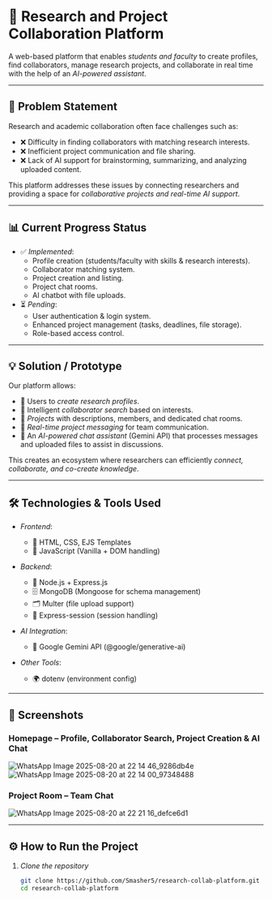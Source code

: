 # 🔬 Research and Project Collaboration Platform

A web-based platform that enables *students and faculty* to create profiles, find collaborators, manage research projects, and collaborate in real time with the help of an *AI-powered assistant*.  

---

## 📝 Problem Statement
Research and academic collaboration often face challenges such as:  
- ❌ Difficulty in finding collaborators with matching research interests.  
- ❌ Inefficient project communication and file sharing.  
- ❌ Lack of AI support for brainstorming, summarizing, and analyzing uploaded content.  

This platform addresses these issues by connecting researchers and providing a space for *collaborative projects and real-time AI support*.

---

## 📊 Current Progress Status
- ✅ *Implemented*:  
  - Profile creation (students/faculty with skills & research interests).  
  - Collaborator matching system.  
  - Project creation and listing.  
  - Project chat rooms.  
  - AI chatbot with file uploads.  
- ⏳ *Pending*:  
  - User authentication & login system.  
  - Enhanced project management (tasks, deadlines, file storage).  
  - Role-based access control.  

---

## 💡 Solution / Prototype
Our platform allows:  
- 👥 Users to *create research profiles*.  
- 🔎 Intelligent *collaborator search* based on interests.  
- 📂 *Projects* with descriptions, members, and dedicated chat rooms.  
- 💬 *Real-time project messaging* for team communication.  
- 🤖 An *AI-powered chat assistant* (Gemini API) that processes messages and uploaded files to assist in discussions.  

This creates an ecosystem where researchers can efficiently *connect, collaborate, and co-create knowledge*.  

---

## 🛠 Technologies & Tools Used
- *Frontend*:  
  - 🎨 HTML, CSS, EJS Templates  
  - 📜 JavaScript (Vanilla + DOM handling)  

- *Backend*:  
  - 🚀 Node.js + Express.js  
  - 🗄 MongoDB (Mongoose for schema management)  
  - 🗂 Multer (file upload support)  
  - 🔑 Express-session (session handling)  

- *AI Integration*:  
  - 🤖 Google Gemini API (@google/generative-ai)  

- *Other Tools*:  
  - 🌍 dotenv (environment config)  

---

## 📸 Screenshots
### Homepage – Profile, Collaborator Search, Project Creation & AI Chat
![WhatsApp Image 2025-08-20 at 22 14 46_9286db4e](https://github.com/user-attachments/assets/3bf1f2e5-1597-43a9-94c3-578c02dd2f3d)  
![WhatsApp Image 2025-08-20 at 22 14 00_97348488](https://github.com/user-attachments/assets/70cff22a-bda6-44cc-b066-991310fe33b0)


### Project Room – Team Chat
![WhatsApp Image 2025-08-20 at 22 21 16_defce6d1](https://github.com/user-attachments/assets/5182c87a-731c-4440-9779-77d9884f2830)
 

---

## ⚙ How to Run the Project

1. *Clone the repository*  
   ```bash
   git clone https://github.com/Smasher5/research-collab-platform.git
   cd research-collab-platform


 

